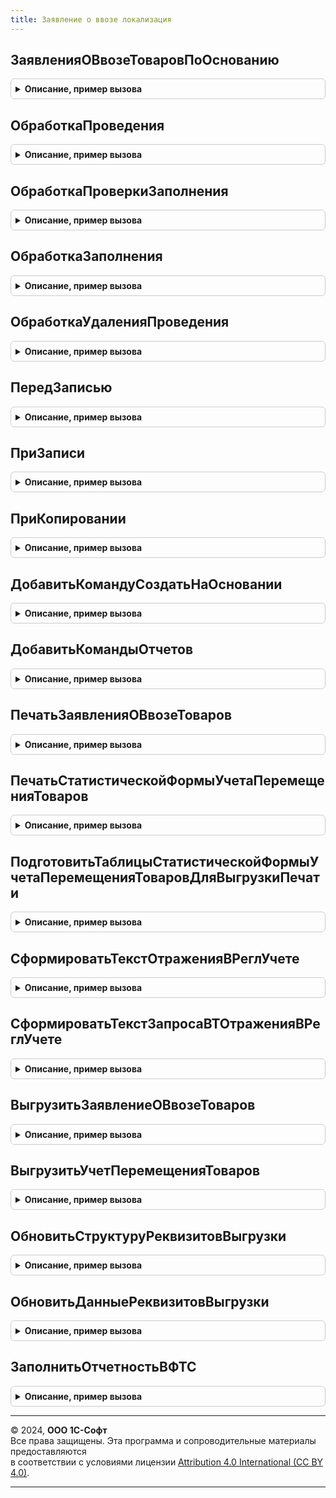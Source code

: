 ```yaml
---
title: Заявление о ввозе локализация
---
```



## ЗаявленияОВвозеТоваровПоОснованию
<details style="margin: 1em 0; padding: 0.5em; border: 1px solid #ccc; border-radius: 6px;">

<summary style="font-weight: bold; cursor: pointer;">Описание, пример вызова</summary>

```bsl

// Функция находит заявления о ввозе товаров заданного документа-основания.
//
// Параметры:
//	ДокументОснование - ДокументСсылка - Документ, для которого необходимо найти заявление о ввозе товаров.
//	Организация - СправочникСсылка.Организации - Организация, для которой формируется заявление о ввозе товаров.
//	Проведен - Булево - Признак того, что необходимо получить проведенные документы.
//
// Возвращаемое значение:
//	ТаблицаЗначений - Таблица найденных заявлений о ввозе товаров, содержит колонки:
//		* Ссылка - ДокументСсылка.ЗаявлениеОВвозеТоваров - ссылка на документ заявление о ввозе товаров.
//		* Проведен - Булево - признак проведенности документа.
//		* Номер - Строка - номер документа заявления о ввозе товаров.
//		* Дата - Дата - дата документа заявления о ввозе товаров.
//		* Организация - СправочникСсылка.Организации - организация заявления о ввозе товаров.
//		* Контрагент - СправочникСсылка.Контрагенты - контрагент заявления о ввозе товаров.
//		* ДатаПодтвержденияОплаты - Дата - дата, когда была подтверждена оплата налога по данному заявлению.
//		* ДокументОснование - ДокументСсылка.ЗаключениеДоговораАренды, ДокументСсылка.ОтчетПереработчика2_5, ДокументСсылка.ПриобретениеТоваровУслуг, ДокументСсылка.ПриобретениеУслугПрочихАктивов - документ поступления товаров.
//
Функция ЗаявленияОВвозеТоваровПоОснованию(ДокументОснование, Организация = Неопределено, Проведен = Истина) Экспорт
```

Пример вызова
```bsl
Результат = ЗаявлениеОВвозеЛокализация.ЗаявленияОВвозеТоваровПоОснованию(ДокументОснование, Организация, Проведен);
```
</details>

## ОбработкаПроведения
<details style="margin: 1em 0; padding: 0.5em; border: 1px solid #ccc; border-radius: 6px;">

<summary style="font-weight: bold; cursor: pointer;">Описание, пример вызова</summary>

```bsl

// Вызывается из соответствующего обработчика документа
//
// Параметры:
//  Объект - ДокументОбъект - Обрабатываемый документ.
//  Отказ - Булево - Признак проведения документа.
//                   Если в теле процедуры-обработчика установить данному параметру значение Истина,
//                   то проведение документа выполнено не будет.
//  РежимПроведения - РежимПроведенияДокумента - В данный параметр передается текущий режим проведения.
//
Процедура ОбработкаПроведения(Объект, Отказ, РежимПроведения) Экспорт
```

Пример вызова
```bsl
ЗаявлениеОВвозеЛокализация.ОбработкаПроведения(Объект, Отказ, РежимПроведения) 
```
</details>

## ОбработкаПроверкиЗаполнения
<details style="margin: 1em 0; padding: 0.5em; border: 1px solid #ccc; border-radius: 6px;">

<summary style="font-weight: bold; cursor: pointer;">Описание, пример вызова</summary>

```bsl

// Вызывается из соответствующего обработчика документа
//
// Параметры:
//  Объект - ДокументОбъект - Обрабатываемый объект
//  Отказ - Булево - Если в теле процедуры-обработчика установить данному параметру значение Истина,
//                   то будет выполнен отказ от продолжения работы после выполнения проверки заполнения.
//  ПроверяемыеРеквизиты - Массив - Массив путей к реквизитам, для которых будет выполнена проверка заполнения.
//
Процедура ОбработкаПроверкиЗаполнения(Объект, Отказ, ПроверяемыеРеквизиты) Экспорт
```

Пример вызова
```bsl
ЗаявлениеОВвозеЛокализация.ОбработкаПроверкиЗаполнения(Объект, Отказ, ПроверяемыеРеквизиты) 
```
</details>

## ОбработкаЗаполнения
<details style="margin: 1em 0; padding: 0.5em; border: 1px solid #ccc; border-radius: 6px;">

<summary style="font-weight: bold; cursor: pointer;">Описание, пример вызова</summary>

```bsl

// Вызывается из соответствующего обработчика документа
//
// Параметры:
//  Объект - ДокументОбъект - Обрабатываемый объект.
//  ДанныеЗаполнения - Произвольный - Значение, которое используется как основание для заполнения.
//  СтандартнаяОбработка - Булево - В данный параметр передается признак выполнения стандартной (системной) обработки события.
//
Процедура ОбработкаЗаполнения(Объект, ДанныеЗаполнения, СтандартнаяОбработка) Экспорт
```

Пример вызова
```bsl
ЗаявлениеОВвозеЛокализация.ОбработкаЗаполнения(Объект, ДанныеЗаполнения, СтандартнаяОбработка) 
```
</details>

## ОбработкаУдаленияПроведения
<details style="margin: 1em 0; padding: 0.5em; border: 1px solid #ccc; border-radius: 6px;">

<summary style="font-weight: bold; cursor: pointer;">Описание, пример вызова</summary>

```bsl

// Вызывается из соответствующего обработчика документа
//
// Параметры:
//  Объект - ДокументОбъект - Обрабатываемый объект
//  Отказ - Булево - Признак отказа от записи.
//                   Если в теле процедуры-обработчика установить данному параметру значение Истина,
//                   то запись выполнена не будет и будет вызвано исключение.
//
Процедура ОбработкаУдаленияПроведения(Объект, Отказ) Экспорт
```

Пример вызова
```bsl
ЗаявлениеОВвозеЛокализация.ОбработкаУдаленияПроведения(Объект, Отказ) 
```
</details>

## ПередЗаписью
<details style="margin: 1em 0; padding: 0.5em; border: 1px solid #ccc; border-radius: 6px;">

<summary style="font-weight: bold; cursor: pointer;">Описание, пример вызова</summary>

```bsl

// Вызывается из соответствующего обработчика документа
//
// Параметры:
//  Объект - ДокументОбъект - Обрабатываемый объект
//  Отказ - Булево - Признак отказа от записи.
//                   Если в теле процедуры-обработчика установить данному параметру значение Истина,
//                   то запись выполнена не будет и будет вызвано исключение.
//  РежимЗаписи - РежимЗаписиДокумента - В параметр передается текущий режим записи документа. Позволяет определить в теле процедуры режим записи.
//  РежимПроведения - РежимПроведенияДокумента - В данный параметр передается текущий режим проведения.
//
Процедура ПередЗаписью(Объект, Отказ, РежимЗаписи, РежимПроведения) Экспорт
```

Пример вызова
```bsl
ЗаявлениеОВвозеЛокализация.ПередЗаписью(Объект, Отказ, РежимЗаписи, РежимПроведения) 
```
</details>

## ПриЗаписи
<details style="margin: 1em 0; padding: 0.5em; border: 1px solid #ccc; border-radius: 6px;">

<summary style="font-weight: bold; cursor: pointer;">Описание, пример вызова</summary>

```bsl

// Вызывается из соответствующего обработчика документа
//
// Параметры:
//  Объект - ДокументОбъект - Обрабатываемый объект
//  Отказ - Булево - Признак отказа от записи.
//                   Если в теле процедуры-обработчика установить данному параметру значение Истина, то запись выполнена не будет и будет вызвано исключение.
//
Процедура ПриЗаписи(Объект, Отказ) Экспорт
```

Пример вызова
```bsl
ЗаявлениеОВвозеЛокализация.ПриЗаписи(Объект, Отказ) 
```
</details>

## ПриКопировании
<details style="margin: 1em 0; padding: 0.5em; border: 1px solid #ccc; border-radius: 6px;">

<summary style="font-weight: bold; cursor: pointer;">Описание, пример вызова</summary>

```bsl

// Вызывается из соответствующего обработчика документа
//
// Параметры:
//  Объект - ДокументОбъект - Обрабатываемый объект
//  ОбъектКопирования - ДокументОбъект - Исходный документ, который является источником копирования.
//
Процедура ПриКопировании(Объект, ОбъектКопирования) Экспорт
```

Пример вызова
```bsl
ЗаявлениеОВвозеЛокализация.ПриКопировании(Объект, ОбъектКопирования) 
```
</details>

## ДобавитьКомандуСоздатьНаОсновании
<details style="margin: 1em 0; padding: 0.5em; border: 1px solid #ccc; border-radius: 6px;">

<summary style="font-weight: bold; cursor: pointer;">Описание, пример вызова</summary>

```bsl

// Добавляет команду создания документа.
//
// Параметры:
//  КомандыСозданияНаОсновании - см. СозданиеНаОснованииПереопределяемый.ПередДобавлениемКомандСозданияНаОсновании.КомандыСозданияНаОсновании
//
Процедура ДобавитьКомандуСоздатьНаОсновании(КомандыСозданияНаОсновании) Экспорт
```

Пример вызова
```bsl
ЗаявлениеОВвозеЛокализация.ДобавитьКомандуСоздатьНаОсновании(КомандыСозданияНаОсновании) 
```
</details>

## ДобавитьКомандыОтчетов
<details style="margin: 1em 0; padding: 0.5em; border: 1px solid #ccc; border-radius: 6px;">

<summary style="font-weight: bold; cursor: pointer;">Описание, пример вызова</summary>

```bsl

// Определяет список команд отчетов.
//
// Параметры:
//   КомандыОтчетов - См. ВариантыОтчетовПереопределяемый.ПередДобавлениемКомандОтчетов.КомандыОтчетов
//   Параметры - См. ВариантыОтчетовПереопределяемый.ПередДобавлениемКомандОтчетов.Параметры
//
Процедура ДобавитьКомандыОтчетов(КомандыОтчетов, Параметры) Экспорт
```

Пример вызова
```bsl
ЗаявлениеОВвозеЛокализация.ДобавитьКомандыОтчетов(КомандыОтчетов, Параметры) 
```
</details>

## ПечатьЗаявленияОВвозеТоваров
<details style="margin: 1em 0; padding: 0.5em; border: 1px solid #ccc; border-radius: 6px;">

<summary style="font-weight: bold; cursor: pointer;">Описание, пример вызова</summary>

```bsl

//++ Локализация

// Формирует печатную форму "Заявление о ввозе товаров и уплате косвенных налогов".
//
// Параметры:
//  МассивОбъектов  - Массив Из ДокументСсылка.ЗаявлениеОВвозеТоваров   - ссылки на объекты, которые нужно распечатать;
//  ОбъектыПечати   - СписокЗначений Из ДокументСсылка.ЗаявлениеОВвозеТоваров - значение - ссылка на объект;
//                                            представление - имя области в которой был выведен объект (выходной параметр);
//  ПараметрыВывода       - Структура       - дополнительные параметры сформированных табличных документов (выходной параметр).
//
// Возвращаемое значение:
// ТабличныйДокумент - сформированный табличный документ
//
Функция ПечатьЗаявленияОВвозеТоваров(МассивОбъектов, ОбъектыПечати) Экспорт
```

Пример вызова
```bsl
Результат = ЗаявлениеОВвозеЛокализация.ПечатьЗаявленияОВвозеТоваров(МассивОбъектов, ОбъектыПечати) 
```
</details>

## ПечатьСтатистическойФормыУчетаПеремещенияТоваров
<details style="margin: 1em 0; padding: 0.5em; border: 1px solid #ccc; border-radius: 6px;">

<summary style="font-weight: bold; cursor: pointer;">Описание, пример вызова</summary>

```bsl

// Формирует печатную форму "Статистическая форма учета перемещения товаров".
//
// Параметры:
//  МассивОбъектов  - Массив Из ДокументСсылка.ЗаявлениеОВвозеТоваров   - ссылки на объекты, которые нужно распечатать;
//  ОбъектыПечати   - СписокЗначений Из ДокументСсылка.ЗаявлениеОВвозеТоваров - значение - ссылка на объект;
//                                            представление - имя области в которой был выведен объект (выходной параметр);
//  ПараметрыВывода       - Структура       - дополнительные параметры сформированных табличных документов (выходной параметр).
//
// Возвращаемое значение:
// ТабличныйДокумент - сформированный табличный документ
//
Функция ПечатьСтатистическойФормыУчетаПеремещенияТоваров(МассивОбъектов, ОбъектыПечати) Экспорт
```

Пример вызова
```bsl
Результат = ЗаявлениеОВвозеЛокализация.ПечатьСтатистическойФормыУчетаПеремещенияТоваров(МассивОбъектов, ОбъектыПечати) 
```
</details>

## ПодготовитьТаблицыСтатистическойФормыУчетаПеремещенияТоваровДляВыгрузкиПечати
<details style="margin: 1em 0; padding: 0.5em; border: 1px solid #ccc; border-radius: 6px;">

<summary style="font-weight: bold; cursor: pointer;">Описание, пример вызова</summary>

```bsl

// Формирует структуру таблиц для выгрузки "Заявление о ввозе товаров и уплате косвенных налогов".
//
// Параметры:
//  МассивДокументов  - Массив Из ДокументСсылка.ЗаявлениеОВвозеТоваров   - ссылки на выгружаемые объекты;
//
// Возвращаемое значение:
// Структура - структура с данными выгрузки, содержит:
// 		* РеквизитыШапка - Структура - данные шапки документа "Заявление о ввозе товаров и уплате косвенных налогов";
//		* ТаблицаДокументы - Структура - данные документов;
//		* ТаблицаТоварыДляВыгрузки - Структура - товары для выгрузки;
//		* ТабДокумент - ТабличныйДокумент - сформированный табличный документ
//
Функция ПодготовитьТаблицыСтатистическойФормыУчетаПеремещенияТоваровДляВыгрузкиПечати(МассивДокументов) Экспорт
```

Пример вызова
```bsl
Результат = ЗаявлениеОВвозеЛокализация.ПодготовитьТаблицыСтатистическойФормыУчетаПеремещенияТоваровДляВыгрузкиПечати(МассивДокументов) 
```
</details>

## СформироватьТекстОтраженияВРеглУчете
<details style="margin: 1em 0; padding: 0.5em; border: 1px solid #ccc; border-radius: 6px;">

<summary style="font-weight: bold; cursor: pointer;">Описание, пример вызова</summary>

```bsl

// Формирует текст запроса для отражения документа в регламентированном учете.
//
// Параметры:
//	ТекстЗапроса - Строка - Текст запроса формирования проводок
//
Процедура СформироватьТекстОтраженияВРеглУчете(ТекстЗапроса) Экспорт
```

Пример вызова
```bsl
ЗаявлениеОВвозеЛокализация.СформироватьТекстОтраженияВРеглУчете(ТекстЗапроса) 
```
</details>

## СформироватьТекстЗапросаВТОтраженияВРеглУчете
<details style="margin: 1em 0; padding: 0.5em; border: 1px solid #ccc; border-radius: 6px;">

<summary style="font-weight: bold; cursor: pointer;">Описание, пример вызова</summary>

```bsl

// Формирует текст запроса дополнительных временных таблиц,
// необходимых для отражения в регламентированном учете
//
// Параметры:
//  ТекстЗапроса - Строка - сформированный текст запроса.
Процедура СформироватьТекстЗапросаВТОтраженияВРеглУчете(ТекстЗапроса) Экспорт
```

Пример вызова
```bsl
ЗаявлениеОВвозеЛокализация.СформироватьТекстЗапросаВТОтраженияВРеглУчете(ТекстЗапроса) 
```
</details>

## ВыгрузитьЗаявлениеОВвозеТоваров
<details style="margin: 1em 0; padding: 0.5em; border: 1px solid #ccc; border-radius: 6px;">

<summary style="font-weight: bold; cursor: pointer;">Описание, пример вызова</summary>

```bsl

// Формирует xml-представление печатной формы "Заявление о ввозе товаров и уплате косвенных налогов" и возвращает свойства файла выгрузки.
//
// Параметры:
// УникальныйИдентификатор - Уникальный идентификатор формы выгружаемого заявления.
//	Объект 			- ДокументСсылка.ЗаявлениеОВвозеТоваров - Ссылка на выгружаемый документ.
//	ТолькоПроверка - Булево - признак выгрузки (= Ложь) / проверки возможности выгрузки (= Истина).
//
// Возвращаемое значение:
//	- Неопределено - если не удалось сформировать файл выгрузки.
//	- Массив Из Структура - структуры с данными файлов выгрузки, содержит:
//		* АдресФайлаВыгрузки - Строка - адрес двоичных данных файла выгрузки во временном хранилище (кроме режима только проверки документа).
//		* ИмяФайлаВыгрузки - Строка - короткое имя файла выгрузки (с расширением).
//
Функция ВыгрузитьЗаявлениеОВвозеТоваров(УникальныйИдентификатор, Объект, ТолькоПроверка = Ложь) Экспорт
```

Пример вызова
```bsl
Результат = ЗаявлениеОВвозеЛокализация.ВыгрузитьЗаявлениеОВвозеТоваров(УникальныйИдентификатор, Объект, ТолькоПроверка);
```
</details>

## ВыгрузитьУчетПеремещенияТоваров
<details style="margin: 1em 0; padding: 0.5em; border: 1px solid #ccc; border-radius: 6px;">

<summary style="font-weight: bold; cursor: pointer;">Описание, пример вызова</summary>

```bsl

// Формирует xml-представление печатной формы "Статистическая форма учета перемещения товаров" и возвращает свойства файла выгрузки.
//
// Параметры:
// УникальныйИдентификатор - идентификатор формы выгружаемого заявления.
//	Объект - ДокументСсылка.ЗаявлениеОВвозеТоваров - ссылка на выгружаемый документ.
//	ТолькоПроверка - Булево -  признак выгрузки (= Ложь) / проверки возможности выгрузки (= Истина).
//
// Возвращаемое значение:
//	- Неопределено - если не удалось сформировать файл выгрузки.
//	- Массив Из Структура - структуры с данными файлов выгрузки, содержит:
//		* АдресФайлаВыгрузки - Строка - адрес двоичных данных файла выгрузки во временном хранилище (кроме режима только проверки документа).
//		* ИмяФайлаВыгрузки - Строка - короткое имя файла выгрузки (с расширением).
//
Функция ВыгрузитьУчетПеремещенияТоваров(УникальныйИдентификатор, Объект, ТолькоПроверка = Ложь) Экспорт
```

Пример вызова
```bsl
Результат = ЗаявлениеОВвозеЛокализация.ВыгрузитьУчетПеремещенияТоваров(УникальныйИдентификатор, Объект, ТолькоПроверка);
```
</details>

## ОбновитьСтруктуруРеквизитовВыгрузки
<details style="margin: 1em 0; padding: 0.5em; border: 1px solid #ccc; border-radius: 6px;">

<summary style="font-weight: bold; cursor: pointer;">Описание, пример вызова</summary>

```bsl

// Формирует состав параметров выгрузки электронного представления заявления.
//
// Параметры:
// СтруктураРеквизитовВыгрузки - Структура - структура параметров выгрузки, состав которой необходимо обновить.
//
Процедура ОбновитьСтруктуруРеквизитовВыгрузки(СтруктураРеквизитовВыгрузки) Экспорт
```

Пример вызова
```bsl
ЗаявлениеОВвозеЛокализация.ОбновитьСтруктуруРеквизитовВыгрузки(СтруктураРеквизитовВыгрузки) 
```
</details>

## ОбновитьДанныеРеквизитовВыгрузки
<details style="margin: 1em 0; padding: 0.5em; border: 1px solid #ccc; border-radius: 6px;">

<summary style="font-weight: bold; cursor: pointer;">Описание, пример вызова</summary>

```bsl

// Обновляет данные реквизитов выгрузки заявления о ввозе.
//
// Параметры:
//	СтруктураРеквизитовЗаявления	- Структура - структура реквизитов исходного заявления, содержит:
//		* Ссылка		 - ДокументСсылка.ЗаявлениеОВвозеТоваров - ссылка на выгружаемый документ.
//		* Дата		 	 - Дата - дата заявления.
//		* Организация	 - СправочникСсылка.Организации - организация заявления.
//		* СтруктураРеквизитовВыгрузки - Структура - реквизит формы ЗаявлениеОВвозе.
//
// Возвращаемое значение:
//	- Структура - данные реквизитов выгрузки.
//
Функция ОбновитьДанныеРеквизитовВыгрузки(СтруктураРеквизитовЗаявления) Экспорт
```

Пример вызова
```bsl
Результат = ЗаявлениеОВвозеЛокализация.ОбновитьДанныеРеквизитовВыгрузки(СтруктураРеквизитовЗаявления) 
```
</details>

## ЗаполнитьОтчетностьВФТС
<details style="margin: 1em 0; padding: 0.5em; border: 1px solid #ccc; border-radius: 6px;">

<summary style="font-weight: bold; cursor: pointer;">Описание, пример вызова</summary>

```bsl

// Заполняет соответствующий реквизит формы Заявления ранее сохраненным регламентированным отчетом.
//
// Параметры:
// 	ФормаЗаявления			- ФормаКлиентскогоПриложения - форма, из обработчика события которой происходит вызов процедуры.
//
Процедура ЗаполнитьОтчетностьВФТС(ФормаЗаявления) Экспорт
```

Пример вызова
```bsl
ЗаявлениеОВвозеЛокализация.ЗаполнитьОтчетностьВФТС(ФормаЗаявления) 
```
</details>

---

© 2024, **ООО 1С-Софт**  
Все права защищены. Эта программа и сопроводительные материалы предоставляются  
в соответствии с условиями лицензии [Attribution 4.0 International (CC BY 4.0)](https://creativecommons.org/licenses/by/4.0/legalcode).

---
